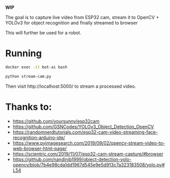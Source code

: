 **WIP**

The goal is to capture live video from ESP32 cam,
stream it to OpenCV + YOLOv3 for object recognition and finally streamed to browser 

This will further be used for a robot.

# Running

```sh
docker exec -it bot-ai bash

python stream-cam.py
```

Then visit http://localhost:5000/ to stream a processed video.

# Thanks to:
* https://github.com/yoursunny/esp32cam
* https://github.com/GSNCodes/YOLOv3_Object_Detection_OpenCV
* https://randomnerdtutorials.com/esp32-cam-video-streaming-face-recognition-arduino-ide/ 
* https://www.pyimagesearch.com/2019/09/02/opencv-stream-video-to-web-browser-html-page/
* https://scientric.com/2019/11/07/esp32-cam-stream-capture/#browser
* https://github.com/nandinib1999/object-detection-yolo-opencv/blob/7b4e98cda1dd1967d545e9e5d913c7a323183508/yolo.py#L54